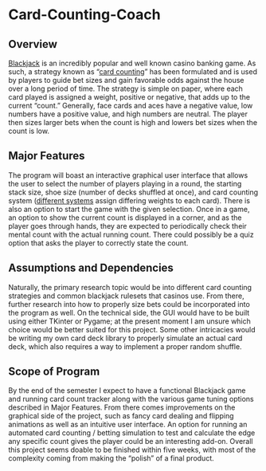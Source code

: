 # Card-Counting-Coach

## Overview
[Blackjack](https://en.wikipedia.org/wiki/Blackjack) is an incredibly popular and well known casino banking game. As such, a strategy known as “[card counting](https://en.wikipedia.org/wiki/Card_counting)” has been formulated and is used by players to guide bet sizes and gain favorable odds against the house over a long period of time. The strategy is simple on paper, where each card played is assigned a weight, positive or negative, that adds up to the current “count.” Generally, face cards and aces have a negative value, low numbers have a positive value, and high numbers are neutral. The player then sizes larger bets when the count is high and lowers bet sizes when the count is low. 

## Major Features
The program will boast an interactive graphical user interface that allows the user to select the number of players playing in a round, the starting stack size, shoe size (number of decks shuffled at once), and card counting system ([different systems](https://www.ace-ten.com/blackjack-strategy/advanced/card-counting-systems/) assign differing weights to each card). There is also an option to start the game with the given selection. Once in a game, an option to show the current count is displayed in a corner, and as the player goes through hands, they are expected to periodically check their mental count with the actual running count. There could possibly be a quiz option that asks the player to correctly state the count. 

## Assumptions and Dependencies 
Naturally, the primary research topic would be into different card counting strategies and common blackjack rulesets that casinos use. From there, further research into how to properly size bets could be incorporated into the program as well. On the technical side, the GUI would have to be built using either TKinter or Pygame; at the present moment I am unsure which choice would be better suited for this project. Some other intricacies would be writing my own card deck library to properly simulate an actual card deck, which also requires a way to implement a proper random shuffle. 

## Scope of Program
By the end of the semester I expect to have a functional Blackjack game and running card count tracker along with the various game tuning options described in Major Features. From there comes improvements on the graphical side of the project, such as fancy card dealing and flipping animations as well as an intuitive user interface. An option for running an automated card counting / betting simulation to test and calculate the edge any specific count gives the player could be an interesting add-on. Overall this project seems doable to be finished within five weeks, with most of the complexity coming from making the “polish” of a final product.
